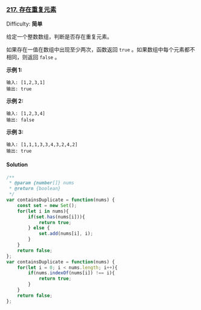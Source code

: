 ### [217\. 存在重复元素](https://leetcode-cn.com/problems/contains-duplicate/)

Difficulty: **简单**

给定一个整数数组，判断是否存在重复元素。

如果存在一值在数组中出现至少两次，函数返回 `true` 。如果数组中每个元素都不相同，则返回 `false` 。

**示例 1:**

```
输入: [1,2,3,1]
输出: true
```

**示例 2:**

```
输入: [1,2,3,4]
输出: false
```

**示例 3:**

```
输入: [1,1,1,3,3,4,3,2,4,2]
输出: true
```


#### Solution


```javascript
/**
 * @param {number[]} nums
 * @return {boolean}
 */
var containsDuplicate = function(nums) {
    const set = new Set();
    for(let i in nums){
        if(set.has(nums[i])){
            return true;
        } else {
            set.add(nums[i], i);
        }
    }
    return false;
};
var containsDuplicate = function(nums) {
    for(let i = 0; i < nums.length; i++){
        if(nums.indexOf(nums[i]) !== i){
            return true;
        }
    }
    return false;
};
```

